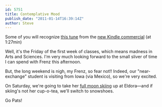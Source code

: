 ```yaml
---
id: 5751
title: Contemplative Mood
publish_date: "2011-01-14T16:39:14Z"
author: Steve
---
```

Some of you will recognize [this tune](http://www.amazon.com/lovers-carvings/dp/B002CMUIPG) from the [new Kindle commercial](http://www.youtube.com/watch?v=DjtA62gwYkM&hd=1) (at 1:27min)

Well, it's the Friday of the first week of classes, which means madness in Arts and Sciences. I'm very much looking forward to the small sliver of time I can spend with Frenz this afternoon.

But, the long weekend is nigh, my Frenz, so fear not!! Indeed, our "near-exchange" student is visiting from Iowa (via Mexico), so we're very excited.

On Saturday, we're going to take her [full moon skiing](http://www.eldora.com/nordic.event.php) up at Eldora—and if skiing's not her cup-o-tea, we'll switch to snowshoes.

Go Pats!
